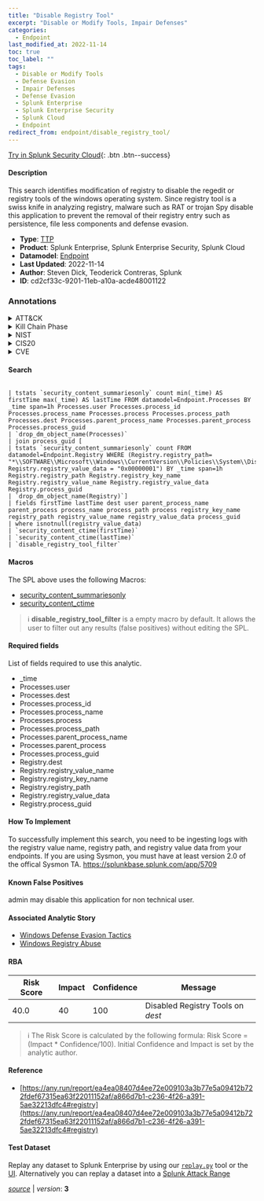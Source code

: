 ```yaml
---
title: "Disable Registry Tool"
excerpt: "Disable or Modify Tools, Impair Defenses"
categories:
  - Endpoint
last_modified_at: 2022-11-14
toc: true
toc_label: ""
tags:
  - Disable or Modify Tools
  - Defense Evasion
  - Impair Defenses
  - Defense Evasion
  - Splunk Enterprise
  - Splunk Enterprise Security
  - Splunk Cloud
  - Endpoint
redirect_from: endpoint/disable_registry_tool/
---
```




[Try in Splunk Security Cloud](https://www.splunk.com/en_us/cyber-security.html){: .btn .btn--success}

#### Description

This search identifies modification of registry to disable the regedit or registry tools of the windows operating system. Since registry tool is a swiss knife in analyzing registry, malware such as RAT or trojan Spy disable this application to prevent the removal of their registry entry such as persistence, file less components and defense evasion.

- **Type**: [TTP](https://github.com/splunk/security_content/wiki/Detection-Analytic-Types)
- **Product**: Splunk Enterprise, Splunk Enterprise Security, Splunk Cloud
- **Datamodel**: [Endpoint](https://docs.splunk.com/Documentation/CIM/latest/User/Endpoint)
- **Last Updated**: 2022-11-14
- **Author**: Steven Dick, Teoderick Contreras, Splunk
- **ID**: cd2cf33c-9201-11eb-a10a-acde48001122

### Annotations
<details>
  <summary>ATT&CK</summary>

<div markdown="1">

#### [ATT&CK](https://attack.mitre.org/)

| ID          | Technique   | Tactic         |
| ----------- | ----------- |--------------- |
| [T1562.001](https://attack.mitre.org/techniques/T1562/001/) | Disable or Modify Tools | Defense Evasion |

| [T1562](https://attack.mitre.org/techniques/T1562/) | Impair Defenses | Defense Evasion |

</div>
</details>


<details>
  <summary>Kill Chain Phase</summary>

<div markdown="1">

* Exploitation


</div>
</details>


<details>
  <summary>NIST</summary>

<div markdown="1">

* DE.CM



</div>
</details>

<details>
  <summary>CIS20</summary>

<div markdown="1">

* CIS 10



</div>
</details>

<details>
  <summary>CVE</summary>

<div markdown="1">


</div>
</details>


#### Search

```

| tstats `security_content_summariesonly` count min(_time) AS firstTime max(_time) AS lastTime FROM datamodel=Endpoint.Processes BY _time span=1h Processes.user Processes.process_id Processes.process_name Processes.process Processes.process_path Processes.dest Processes.parent_process_name Processes.parent_process Processes.process_guid 
| `drop_dm_object_name(Processes)` 
| join process_guid [ 
| tstats `security_content_summariesonly` count FROM datamodel=Endpoint.Registry WHERE (Registry.registry_path= "*\\SOFTWARE\\Microsoft\\Windows\\CurrentVersion\\Policies\\System\\DisableRegistryTools" Registry.registry_value_data = "0x00000001") BY _time span=1h Registry.registry_path Registry.registry_key_name Registry.registry_value_name Registry.registry_value_data Registry.process_guid 
| `drop_dm_object_name(Registry)`] 
| fields firstTime lastTime dest user parent_process_name parent_process process_name process_path process registry_key_name registry_path registry_value_name registry_value_data process_guid 
| where isnotnull(registry_value_data) 
| `security_content_ctime(firstTime)` 
| `security_content_ctime(lastTime)` 
| `disable_registry_tool_filter`
```

#### Macros
The SPL above uses the following Macros:
* [security_content_summariesonly](https://github.com/splunk/security_content/blob/develop/macros/security_content_summariesonly.yml)
* [security_content_ctime](https://github.com/splunk/security_content/blob/develop/macros/security_content_ctime.yml)

> :information_source:
> **disable_registry_tool_filter** is a empty macro by default. It allows the user to filter out any results (false positives) without editing the SPL.



#### Required fields
List of fields required to use this analytic.
* _time
* Processes.user
* Processes.dest
* Processes.process_id
* Processes.process_name
* Processes.process
* Processes.process_path
* Processes.parent_process_name
* Processes.parent_process
* Processes.process_guid
* Registry.dest
* Registry.registry_value_name
* Registry.registry_key_name
* Registry.registry_path
* Registry.registry_value_data
* Registry.process_guid



#### How To Implement
To successfully implement this search, you need to be ingesting logs with the registry value name, registry path, and registry value data from your endpoints. If you are using Sysmon, you must have at least version 2.0 of the offical Sysmon TA. https://splunkbase.splunk.com/app/5709
#### Known False Positives
admin may disable this application for non technical user.

#### Associated Analytic Story
* [Windows Defense Evasion Tactics](/stories/windows_defense_evasion_tactics)
* [Windows Registry Abuse](/stories/windows_registry_abuse)




#### RBA

| Risk Score  | Impact      | Confidence   | Message      |
| ----------- | ----------- |--------------|--------------|
| 40.0 | 40 | 100 | Disabled Registry Tools on $dest$ |


> :information_source:
> The Risk Score is calculated by the following formula: Risk Score = (Impact * Confidence/100). Initial Confidence and Impact is set by the analytic author.


#### Reference

* [https://any.run/report/ea4ea08407d4ee72e009103a3b77e5a09412b722fdef67315ea63f22011152af/a866d7b1-c236-4f26-a391-5ae32213dfc4#registry](https://any.run/report/ea4ea08407d4ee72e009103a3b77e5a09412b722fdef67315ea63f22011152af/a866d7b1-c236-4f26-a391-5ae32213dfc4#registry)



#### Test Dataset
Replay any dataset to Splunk Enterprise by using our [`replay.py`](https://github.com/splunk/attack_data#using-replaypy) tool or the [UI](https://github.com/splunk/attack_data#using-ui).
Alternatively you can replay a dataset into a [Splunk Attack Range](https://github.com/splunk/attack_range#replay-dumps-into-attack-range-splunk-server)




[*source*](https://github.com/splunk/security_content/tree/develop/detections/endpoint/disable_registry_tool.yml) \| *version*: **3**